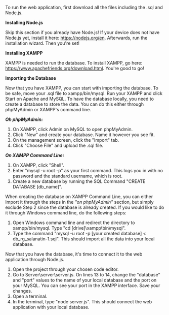 To run the web application, first download all the files including the .sql and Node.js. 

**Installing Node.js**

Skip this section if you already have Node.js!
If your device does not have Node.js yet, install it here: https://nodejs.org/en.
Afterwards, run the installation wizard. Then you're set!

**Installing XAMPP**

XAMPP is needed to run the database. To install XAMPP, go here: https://www.apachefriends.org/download.html.
You're good to go!

**Importing the Database**

Now that you have XAMPP, you can start with importing the database. To be safe, move your .sql file to xampp/bin/mysql. 
Run your XAMPP and click Start on Apache and MySQL. To have the database locally, you need to create a database to store the data. You can do this either through phpMyAdmin or XAMPP's command line.

_**Oh phpMyAdmin:**_
 
  1. On XAMPP, click Admin on MySQL to open phpMyAdmin.
  2. Click "New" and create your database. Name it however you see fit.
  3. On the management screen, click the "Import" tab.
  4. Click "Choose File" and upload the .sql file.

**_On XAMPP Command Line:_**
 
  1. On XAMPP, click "Shell".
  2. Enter "mysql -u root -p" as your first command. This logs you in with no password and the standard username, which is root.
  3. Create a new database by running the SQL Command "CREATE DATABASE [db_name]".

When creating the database on XAMPP Command Line, you can either Import it through the steps in the _"on phpMyAdmin"_ section, but simply exclude Step 2 since the database is already created.
If you would like to do it through Windows command line, do the following steps:
  1. Open Windows command line and redirect the directory to xampp/bin/mysql. Type "cd [drive]\xampp\bin\mysql".
  2. Type the command "mysql -u root -p [your created database] < db_rg_salanatin-1.sql". This should import all the data into your local database.

Now that you have the database, it's time to connect it to the web application through Node.js.
  1. Open the project through your chosen code editor.
  2. Go to Server\server\server.js. On lines 13 to 14, change the "database" and "port" values to the name of your local database and the port on your MySQL. You can see your port in the XAMPP interface. Save your changes.
  3. Open a terminal.
  4. In the terminal, type "node server.js". This should connect the web application with your local database.
